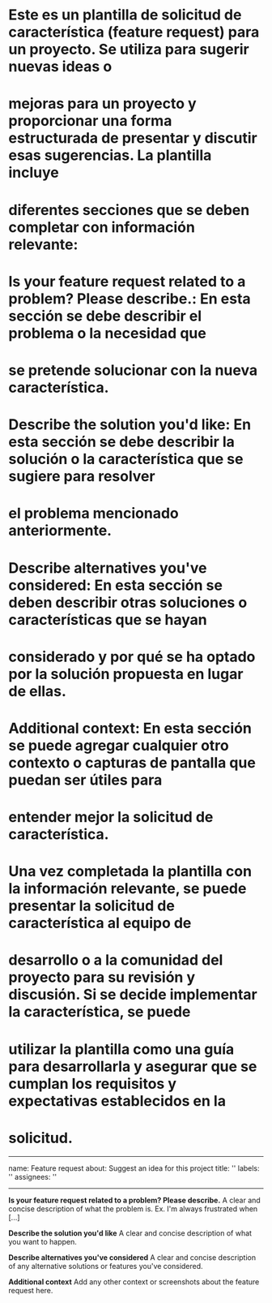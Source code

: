 # Este es un plantilla de solicitud de característica (feature request) para un proyecto. Se utiliza para sugerir nuevas ideas o 
# mejoras para un proyecto y proporcionar una forma estructurada de presentar y discutir esas sugerencias. La plantilla incluye 
# diferentes secciones que se deben completar con información relevante:
# 
# Is your feature request related to a problem? Please describe.: En esta sección se debe describir el problema o la necesidad que 
# se pretende solucionar con la nueva característica.
# 
# Describe the solution you'd like: En esta sección se debe describir la solución o la característica que se sugiere para resolver 
# el problema mencionado anteriormente.
# 
# Describe alternatives you've considered: En esta sección se deben describir otras soluciones o características que se hayan 
# considerado y por qué se ha optado por la solución propuesta en lugar de ellas.
# 
# Additional context: En esta sección se puede agregar cualquier otro contexto o capturas de pantalla que puedan ser útiles para 
# entender mejor la solicitud de característica.
# 
# Una vez completada la plantilla con la información relevante, se puede presentar la solicitud de característica al equipo de 
# desarrollo o a la comunidad del proyecto para su revisión y discusión. Si se decide implementar la característica, se puede 
# utilizar la plantilla como una guía para desarrollarla y asegurar que se cumplan los requisitos y expectativas establecidos en la 
# solicitud.

---
name: Feature request
about: Suggest an idea for this project
title: ''
labels: ''
assignees: ''

---

**Is your feature request related to a problem? Please describe.**
A clear and concise description of what the problem is. Ex. I'm always frustrated when [...]

**Describe the solution you'd like**
A clear and concise description of what you want to happen.

**Describe alternatives you've considered**
A clear and concise description of any alternative solutions or features you've considered.

**Additional context**
Add any other context or screenshots about the feature request here.
